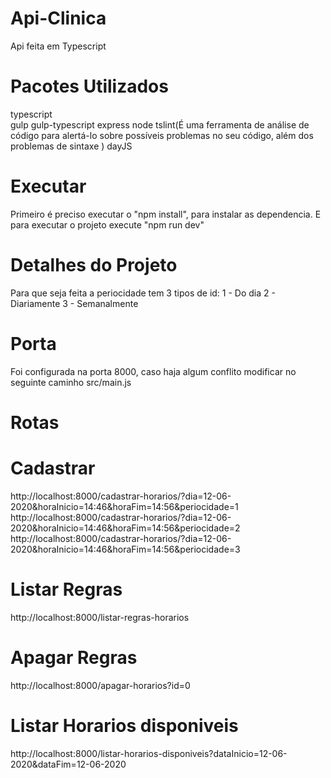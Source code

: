 # Api-Clinica
Api feita em Typescript

# Pacotes Utilizados
typescript</br>
gulp
gulp-typescript
express
node
tslint(É uma ferramenta de análise de código para alertá-lo sobre possíveis problemas no seu código, além dos problemas de sintaxe )
dayJS

# Executar 
Primeiro é preciso executar o "npm install", para instalar as dependencia. E para executar o projeto execute 
"npm run dev"

# Detalhes do Projeto
Para que seja feita a periocidade tem 3 tipos de id:
1 - Do dia
2 - Diariamente
3 - Semanalmente

# Porta
Foi configurada na porta 8000, caso haja algum conflito modificar no seguinte caminho src/main.js

# Rotas
# Cadastrar
http://localhost:8000/cadastrar-horarios/?dia=12-06-2020&horaInicio=14:46&horaFim=14:56&periocidade=1
http://localhost:8000/cadastrar-horarios/?dia=12-06-2020&horaInicio=14:46&horaFim=14:56&periocidade=2
http://localhost:8000/cadastrar-horarios/?dia=12-06-2020&horaInicio=14:46&horaFim=14:56&periocidade=3
# Listar Regras
http://localhost:8000/listar-regras-horarios
# Apagar Regras
http://localhost:8000/apagar-horarios?id=0
# Listar Horarios disponiveis
http://localhost:8000/listar-horarios-disponiveis?dataInicio=12-06-2020&dataFim=12-06-2020
